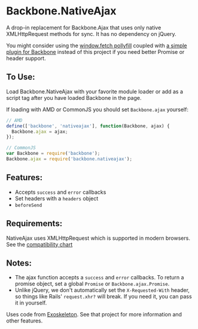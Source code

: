 Backbone.NativeAjax
===================

A drop-in replacement for Backbone.Ajax that uses only native XMLHttpRequest
methods for sync. It has no dependency on jQuery.

You might consider using the [window.fetch pollyfill](https://github.com/github/fetch)
coupled with [a simple plugin for Backbone](https://gist.github.com/akre54/9891fc85ff46afd85814)
instead of this project if you need better Promise or header support.

To Use:
-------
Load Backbone.NativeAjax with your favorite module loader or add as a script
tag after you have loaded Backbone in the page.

If loading with AMD or CommonJS you should set `Backbone.ajax` yourself:

```js
// AMD
define(['backbone', 'nativeajax'], function(Backbone, ajax) {
  Backbone.ajax = ajax;
});

// CommonJS
var Backbone = require('backbone');
Backbone.ajax = require('backbone.nativeajax');
```

Features:
---------
* Accepts `success` and `error` callbacks
* Set headers with a `headers` object
* `beforeSend`

Requirements:
-------------
NativeAjax uses XMLHttpRequest which is supported in modern browsers.
See the [compatibility chart](http://caniuse.com/#search=XMLHttpRequest)

Notes:
------
* The ajax function accepts a `success` and `error` callbacks. To return
  a promise object, set a global `Promise` or `Backbone.ajax.Promise`.
* Unlike jQuery, we don't automatically set the `X-Requested-With` header, so
  things like Rails' `request.xhr?` will break. If you need it, you can pass it
  in yourself.

Uses code from [Exoskeleton](https://github.com/paulmillr/exoskeleton). See that
project for more information and other features.

